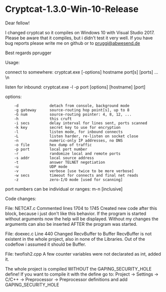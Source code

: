 # Cryptcat-1.3.0-Win-10-Release

Dear fellow!

I changed cryptcat so it compiles on Windows 10 with Visual Studio 2017.
Please be aware that it compiles, but i didn't test it very well.
If you have bug reports please write me on github or to pruggi@abwesend.de

Best regards pprugger


Usage:

connect to somewhere:   cryptcat.exe [-options] hostname port[s] [ports] ... \n

listen for inbound:     cryptcat.exe -l -p port [options] [hostname] [port]

options:

        -d              detach from console, background mode
        -g gateway      source-routing hop point[s], up to 8
        -G num          source-routing pointer: 4, 8, 12, ...
        -h              this cruft
        -i secs         delay interval for lines sent, ports scanned
        -k key          secret key to use for encryption
        -l              listen mode, for inbound connects
        -L              listen harder, re-listen on socket close
        -n              numeric-only IP addresses, no DNS
        -o file         hex dump of traffic
        -p port         local port number
        -r              randomize local and remote ports
        -s addr         local source address
        -t              answer TELNET negotiation
        -u              UDP mode
        -v              verbose [use twice to be more verbose]
        -w secs         timeout for connects and final net reads
        -z              zero-I/O mode [used for scanning]
port numbers can be individual or ranges: m-n [inclusive]


Code changes:

File: NETCAT.c
Commented lines 1704 to 1745
Created new code after this block, because i just don't like this behavior.
If the program is started without arguments now the help will be displayed.
Without my changes the arguments can also be inserted AFTER the program was started.

File: doexec.c
Line 440
Changed RecvBuffer to Buffer
RecvBuffer is not existent in the whole project, also in none of the Libraries.
Out of the codeflow i assumed it should be Buffer.

File: twofish2.cpp
A few counter variables were not declarated as int, added it. 


The whole project is compiled WITHOUT the GAPING_SECURITY_HOLE define!
If you want to compile it with the define go to:
Project -> Settings -> C/C++ -> Preprocessor -> Preprocessor definitions 
and add 
GAPING_SECURITY_HOLE


